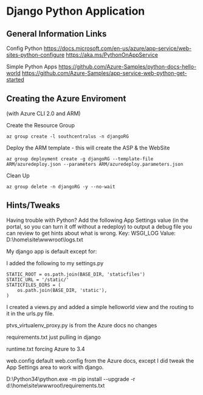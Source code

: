 # Django Python Application

## General Information Links
Config Python
https://docs.microsoft.com/en-us/azure/app-service/web-sites-python-configure
https://aka.ms/PythonOnAppService

Simple Python Apps
https://github.com/Azure-Samples/python-docs-hello-world
https://github.com/Azure-Samples/app-service-web-python-get-started

## Creating the Azure Enviroment
(with Azure CLI 2.0 and ARM)

Create the Resource Group
```
az group create -l southcentralus -n djangoRG
```

Deploy the ARM template - this will create the ASP & the WebSite
```
az group deployment create -g djangoRG --template-file ARM/azuredeploy.json --parameters ARM/azuredeploy.parameters.json
```

Clean Up
```
az group delete -n djangoRG -y --no-wait 
```

## Hints/Tweaks
Having trouble with Python? Add the following App Settings value (in the portal, so you can turn it off without a redeploy) to output a debug file you can review to get hints about what is wrong. 
Key: WSGI_LOG
Value: D:\home\site\wwwroot\logs.txt


My django app is default except for:

I added the following to my settings.py
```
STATIC_ROOT = os.path.join(BASE_DIR, 'staticfiles')
STATIC_URL = '/static/'
STATICFILES_DIRS = (
    os.path.join(BASE_DIR, 'static'),
)
```

I created a views.py and added a simple helloworld view and the routing to it in the urls.py file.

ptvs_virtualenv_proxy.py is from the Azure docs no changes

requirements.txt just pulling in django

runtime.txt forcing Azure to 3.4

web.config default web.config from the Azure docs, except I did tweak the App Settings area to work with django. 


D:\Python34\python.exe -m pip install --upgrade -r d:\home\site\wwwroot\requirements.txt

